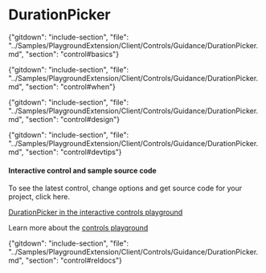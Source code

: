 ﻿# DurationPicker

{"gitdown": "include-section", "file": "../Samples/PlaygroundExtension/Client/Controls/Guidance/DurationPicker.md", "section": "control#basics"}

<!-- TODO get an IMAGE to embed here -->

<!-- TODO get an SAMPLE CODE to embed here -->

{"gitdown": "include-section", "file": "../Samples/PlaygroundExtension/Client/Controls/Guidance/DurationPicker.md", "section": "control#when"}

{"gitdown": "include-section", "file": "../Samples/PlaygroundExtension/Client/Controls/Guidance/DurationPicker.md", "section": "control#design"}

{"gitdown": "include-section", "file": "../Samples/PlaygroundExtension/Client/Controls/Guidance/DurationPicker.md", "section": "control#devtips"}

#### Interactive control and sample source code
To see the latest control, change options and get source code for your project, click here.

<a href="https://ms.portal.azure.com/?Microsoft_Azure_Playground=true#blade/Microsoft_Azure_Playground/ControlsIndexBlade/DurationPicker_create_Playground" target="_blank">DurationPicker in the interactive controls playground</a>

Learn more about the [controls playground](./top-extensions-controls-playground.md)

{"gitdown": "include-section", "file": "../Samples/PlaygroundExtension/Client/Controls/Guidance/DurationPicker.md", "section": "control#reldocs"}
